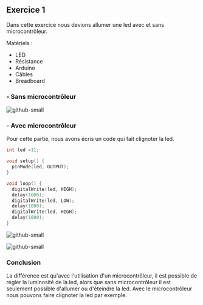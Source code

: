 ## **Exercice 1**

Dans cette exercice nous devions allumer une led avec et sans microcontrôleur.

Matériels :
  - LED
  - Résistance
  - Arduino
  - Câbles
  - Breadboard
### **- Sans microcontrôleur**

![github-small](https://github.com/institut-galilee/2020-turbo-guacamole/blob/master/lab/1/Exercice/1/img/ex1.1.jpeg)


### **- Avec microcontrôleur**

Pour cette partie, nous avons écris un code qui fait clignoter la led.

```C
int led =11;

void setup() {
  pinMode(led, OUTPUT);
}

void loop() {
  digitalWrite(led, HIGH);
  delay(1000);
  digitalWrite(led, LOW);
  delay(1000);
  digitalWrite(led, HIGH);
  delay(1000);
}
```

![github-small](https://github.com/institut-galilee/2020-turbo-guacamole/blob/master/lab/1/Exercice/1/img/ex1.2_allume_clignote.jpg)

![github-small](https://github.com/institut-galilee/2020-turbo-guacamole/blob/master/lab/1/Exercice/1/img/ex1.2_eteint_clignote.jpg)


### **Conclusion**

La différence est qu'avec l'utilisation d'un microcontrôleur, il est possible de régler la luminosité de la led, alors que sans microcontrôleur il est seulement possible d'allumer ou d'éteindre la led. Avec le microcontrôleur nous pouvons faire clignoter la led par exemple.
